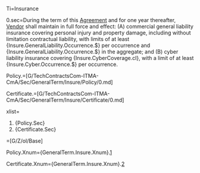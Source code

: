 Ti=Insurance

0.sec=During the term of this <a href='#Def.Agreement.sec' class='definedterm'>Agreement</a> and for one year thereafter, <a href='#Def.Vendor.sec' class='definedterm'>Vendor</a> shall maintain in full force and effect: (A) commercial general liability insurance covering personal injury and property damage, including without limitation contractual liability, with limits of at least {Insure.GeneralLiability.Occurrence.$} per occurrence and {Insure.GeneralLiability.Occurrence.$} in the aggregate; and (B) cyber liability insurance covering {Insure.CyberCoverage.cl}, with a limit of at least {Insure.Cyber.Occurrence.$} per occurrence. 

Policy.=[G/TechContractsCom-ITMA-CmA/Sec/GeneralTerm/Insure/Policy/0.md]

Certificate.=[G/TechContractsCom-ITMA-CmA/Sec/GeneralTerm/Insure/Certificate/0.md]

xlist=<ol class="secs-and"><li>{Policy.Sec}<li>{Certificate.Sec}</ol>

=[G/Z/ol/Base]

Policy.Xnum={GeneralTerm.Insure.Xnum}.<a href="#GeneralTerm.Insure.Policy.Sec" class="xref">1</a>

Certificate.Xnum={GeneralTerm.Insure.Xnum}.<a href="#GeneralTerm.Insure.Certificate.Sec" class="xref">2</a>
